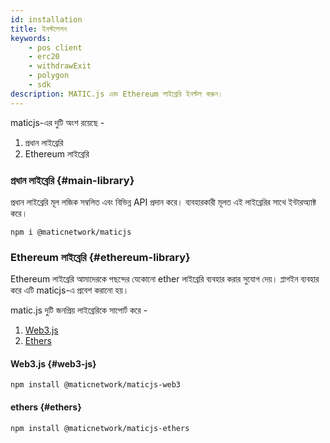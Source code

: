 ```yaml
---
id: installation
title: ইনস্টলেশন
keywords:
    - pos client
    - erc20
    - withdrawExit
    - polygon
    - sdk
description: MATIC.js এবং Ethereum লাইব্রেরি ইনস্টল করুন।
---
```


maticjs-এর দুটি অংশ রয়েছে -

1. প্রধান লাইব্রেরি
2. Ethereum লাইব্রেরি

### প্রধান লাইব্রেরি {#main-library}

প্রধান লাইব্রেরি মূল লজিক সম্বলিত এবং বিভিন্ন API প্রদান করে। ব্যবহারকারী মূলত এই লাইব্রেরির সাথে ইন্টারঅ্যাক্ট করে।

```
npm i @maticnetwork/maticjs
```

### Ethereum লাইব্রেরি {#ethereum-library}

Ethereum লাইব্রেরি আমাদেরকে পছন্দের যেকোনো ether লাইব্রেরি ব্যবহার করার সুযোগ দেয়। প্লাগইন ব্যবহার করে এটি maticjs-এ প্রবেশ করানো হয়।

matic.js দুটি জনপ্রিয় লাইব্রেরিকে সাপোর্ট করে -

1. [Web3.js](https://web3js.readthedocs.io/)
2. [Ethers](https://docs.ethers.io/)

#### Web3.js {#web3-js}

```
npm install @maticnetwork/maticjs-web3
```

#### ethers {#ethers}

```
npm install @maticnetwork/maticjs-ethers
```
